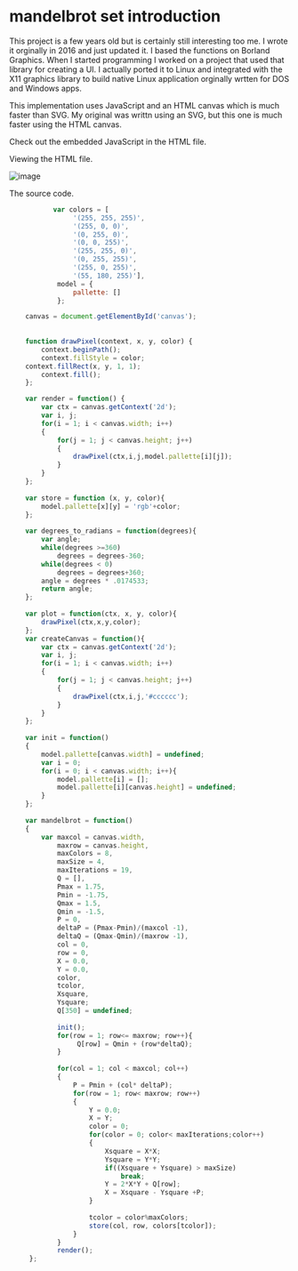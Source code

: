 # mandelbrot set introduction

This project is a few years old but is certainly still interesting too me. I wrote it orginally in 2016 and just updated it. I based the functions on Borland Graphics. When I started programming I worked on a project that used that library for creating a UI. I actually ported it to Linux and integrated with the X11 graphics library to build native Linux application orginally wrtten for DOS and Windows apps. 

This implementation uses JavaScript and an HTML canvas which is much faster than SVG.  My original was writtn using an SVG, but this one is much faster using the HTML canvas.

Check out the embedded JavaScript in the HTML file. 

Viewing the HTML file.

![image](https://user-images.githubusercontent.com/5507643/150658841-1deba9cc-b3a4-4ad5-8bb1-d1d3f29a025c.png)

The source code.

```JavaScript
           var colors = [
                '(255, 255, 255)', 
                '(255, 0, 0)', 
                '(0, 255, 0)',
                '(0, 0, 255)',
                '(255, 255, 0)',
                '(0, 255, 255)', 
                '(255, 0, 255)',
                '(55, 180, 255)'],
            model = {
                pallette: []
            };

    canvas = document.getElementById('canvas');     
 
    
    function drawPixel(context, x, y, color) {
        context.beginPath();
        context.fillStyle = color;
  	context.fillRect(x, y, 1, 1);
        context.fill();
    };

    var render = function() {
        var ctx = canvas.getContext('2d');
        var i, j;
        for(i = 1; i < canvas.width; i++)
        {
            for(j = 1; j < canvas.height; j++)
            {
                drawPixel(ctx,i,j,model.pallette[i][j]);
            }
        }
    };
    
    var store = function (x, y, color){
        model.pallette[x][y] = 'rgb'+color;
    };
    
    var degrees_to_radians = function(degrees){
        var angle;
        while(degrees >=360)
            degrees = degrees-360;
        while(degrees < 0)
            degrees = degrees+360;
        angle = degrees * .0174533;
        return angle;
    };
    
    var plot = function(ctx, x, y, color){
        drawPixel(ctx,x,y,color);
    };
    var createCanvas = function(){
        var ctx = canvas.getContext('2d');
        var i, j;
        for(i = 1; i < canvas.width; i++)
        {
            for(j = 1; j < canvas.height; j++)
            {
                drawPixel(ctx,i,j,'#cccccc');
            }
        }
    };
    
    var init = function()
    {
        model.pallette[canvas.width] = undefined;
        var i = 0;
        for(i = 0; i < canvas.width; i++){
            model.pallette[i] = [];
            model.pallette[i][canvas.height] = undefined;
        }
    };
    
    var mandelbrot = function()
    {
        var maxcol = canvas.width,
            maxrow = canvas.height,
            maxColors = 8,
            maxSize = 4,
            maxIterations = 19,
            Q = [],
            Pmax = 1.75,
            Pmin = -1.75,
            Qmax = 1.5,
            Qmin = -1.5,
            P = 0,
            deltaP = (Pmax-Pmin)/(maxcol -1),
            deltaQ = (Qmax-Qmin)/(maxrow -1),
            col = 0, 
            row = 0,
            X = 0.0,
            Y = 0.0,
            color,
            tcolor,
            Xsquare,
            Ysquare;
            Q[350] = undefined;
            
            init();
            for(row = 1; row<= maxrow; row++){
                 Q[row] = Qmin + (row*deltaQ);
            }
            
            for(col = 1; col < maxcol; col++)
            {
                P = Pmin + (col* deltaP);
                for(row = 1; row< maxrow; row++)
                {
                    Y = 0.0;
                    X = Y;
                    color = 0;
                    for(color = 0; color< maxIterations;color++)
                    {
                        Xsquare = X*X;
                        Ysquare = Y*Y;
                        if((Xsquare + Ysquare) > maxSize)
                            break;
                        Y = 2*X*Y + Q[row];
                        X = Xsquare - Ysquare +P;
                    }
                    
                    tcolor = color%maxColors;
                    store(col, row, colors[tcolor]);
                }
            }
            render();
     };
     
```

